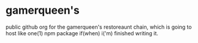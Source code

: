 # gamerqueen's
public github org for the gamerqueen's restoreaunt chain, which is going to host like one(1) npm package if(when) i('m) finished writing it.
